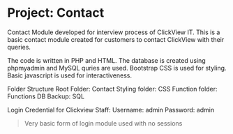 # Project: Contact
Contact Module developed for interview process of ClickView IT.
This is a basic contact module created for customers to contact ClickView with their queries.

The code is written in PHP and HTML.
The database is created using phpmyadmin and MySQL quries are used.
Bootstrap CSS is used for styling.
Basic javascript is used for interactiveness.

Folder Structure
Root Folder: Contact 
Styling folder: CSS
Function folder: Functions
DB Backup: SQL

Login Credential for Clickview Staff:
Username: admin
Password: admin
>Very basic form of login module used with no sessions
